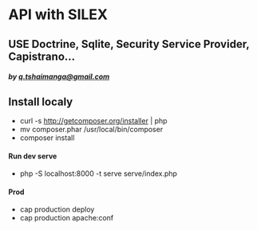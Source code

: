 # API with SILEX

## USE Doctrine, Sqlite, Security Service Provider, Capistrano...
##### by q.tshaimanga@gmail.com

## Install localy
  - curl -s http://getcomposer.org/installer | php
  - mv composer.phar /usr/local/bin/composer
  - composer install

#### Run dev serve
  - php -S localhost:8000 -t serve serve/index.php

#### Prod
  - cap production deploy
  - cap production apache:conf
